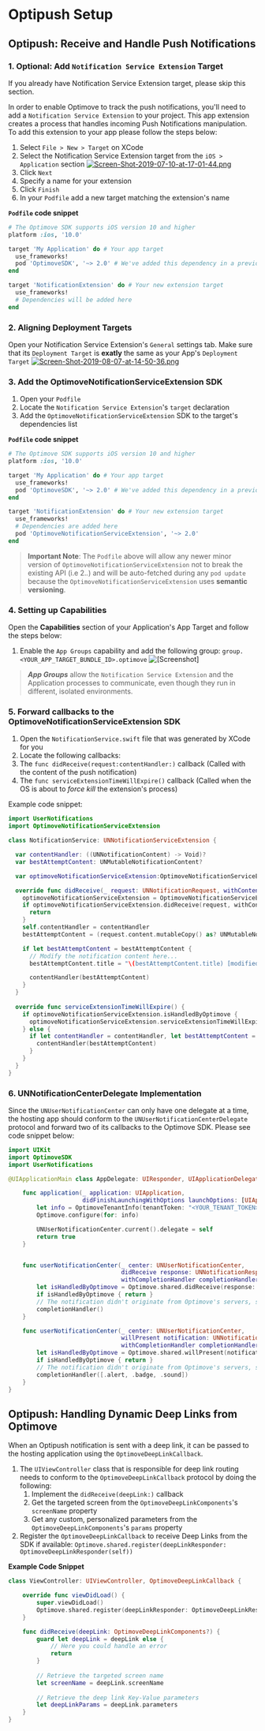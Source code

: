 # Optipush Setup

## Optipush: Receive and Handle Push Notifications

### 1. Optional: Add `Notification Service Extension` Target
If you already have Notification Service Extension target, please skip this section.

In order to enable Optimove to track the push notifications, you'll need to add a `Notification Service Extension` to your project. This app extension creates a process that handles incoming Push Notifications manipulation. To add this extension to your app please follow the steps below:

1. Select `File > New > Target` on XCode
2. Select the Notification Service Extension target from the `iOS > Application` section
[![Screen-Shot-2019-07-10-at-17-01-44.png](https://i.postimg.cc/05Xh9MH9/Screen-Shot-2019-07-10-at-17-01-44.png)](https://postimg.cc/6TRM03XP)
3. Click `Next`
4. Specify a name for your extension
5. Click `Finish`
6. In your `Podfile` add a new target matching the extension's name

**`Podfile` code snippet**

```ruby
# The Optimove SDK supports iOS version 10 and higher
platform :ios, '10.0'

target 'My Application' do # Your app target
  use_frameworks!
  pod 'OptimoveSDK', '~> 2.0' # We've added this dependency in a previous step
end

target 'NotificationExtension' do # Your new extension target
  use_frameworks!
  # Dependencies will be added here
end
```

### 2. Aligning Deployment Targets

Open your Notification Service Extension's `General` settings tab. Make sure that its `Deployment Target` is **exatly** the same as your App's `Deployment Target`
[![Screen-Shot-2019-08-07-at-14-50-36.png](https://i.postimg.cc/8PNQqRpf/Screen-Shot-2019-08-07-at-14-50-36.png)](https://postimg.cc/HjZhM77T)

### 3. Add the OptimoveNotificationServiceExtension SDK

1. Open your `Podfile`
2. Locate the `Notification Service Extension`'s `target` declaration
3. Add the `OptimoveNotificationServiceExtension` SDK to the target's dependencies list

**`Podfile` code snippet**
```ruby
# The Optimove SDK supports iOS version 10 and higher
platform :ios, '10.0'

target 'My Application' do # Your app target
  use_frameworks!
  pod 'OptimoveSDK', '~> 2.0' # We've added this dependency in a previous step
end

target 'NotificationExtension' do # Your new extension target
  use_frameworks!
  # Dependencies are added here
  pod 'OptimoveNotificationServiceExtension', '~> 2.0'
end
``` 

> **Important Note**: 
> The `Podfile` above will allow any newer minor version of `OptimoveNotificationServiceExtension` not to break the existing API (i.e 2._._) and will be auto-fetched during any `pod update` because the `OptimoveNotificationServiceExtension`  uses __semantic versioning__.


### 4. Setting up Capabilities
Open the **Capabilities** section of your Application's App Target and follow the steps below:

1. Enable the `App Groups` capability and add the following group: `group.<YOUR_APP_TARGET_BUNDLE_ID>.optimove`
![\[Screenshot\]](https://raw.githubusercontent.com/optimove-tech/Optipush-Guide/master/Opitpush%20for%20iOS/Screen%20Shot%202018-07-02%20at%2018.06.21.png)

> ***App Groups*** allow the `Notification Service Extension` and the Application processes to communicate, even though they run in different, isolated environments.

### 5. Forward callbacks to the OptimoveNotificationServiceExtension SDK

1. Open the `NotificationService.swift` file that was generated by XCode for you
2. Locate the following callbacks:
3. The `func didReceive(request:contentHandler:)` callback (Called with the content of the push notification)
4. The `func serviceExtensionTimeWillExpire()` callback (Called when the OS is about to _force kill_ the extension's process)

Example code snippet:

```swift
import UserNotifications
import OptimoveNotificationServiceExtension

class NotificationService: UNNotificationServiceExtension {

  var contentHandler: ((UNNotificationContent) -> Void)?
  var bestAttemptContent: UNMutableNotificationContent?

  var optimoveNotificationServiceExtension:OptimoveNotificationServiceExtension!

  override func didReceive(_ request: UNNotificationRequest, withContentHandler contentHandler: @escaping (UNNotificationContent) -> Void) {
    optimoveNotificationServiceExtension = OptimoveNotificationServiceExtension()
    if optimoveNotificationServiceExtension.didReceive(request, withContentHandler:  contentHandler) {
      return
    }
    self.contentHandler = contentHandler
    bestAttemptContent = (request.content.mutableCopy() as? UNMutableNotificationContent)

    if let bestAttemptContent = bestAttemptContent {
      // Modify the notification content here...
      bestAttemptContent.title = "\(bestAttemptContent.title) [modified]"

      contentHandler(bestAttemptContent)
    }
  }
    
  override func serviceExtensionTimeWillExpire() {
    if optimoveNotificationServiceExtension.isHandledByOptimove {
      optimoveNotificationServiceExtension.serviceExtensionTimeWillExpire()
    } else {
      if let contentHandler = contentHandler, let bestAttemptContent =  bestAttemptContent {
        contentHandler(bestAttemptContent)
      }
    }
  }
}
```

### 6. UNNotificationCenterDelegate Implementation
Since the `UNUserNotificationCenter` can only have one delegate at a time, the hosting app should conform to the `UNUserNotificationCenterDelegate` protocol and forward two of its callbacks to the Optimove SDK. Please see code snippet below:

```swift
import UIKit
import OptimoveSDK
import UserNotifications

@UIApplicationMain class AppDelegate: UIResponder, UIApplicationDelegate, UNUserNotificationCenterDelegate {

    func application(_ application: UIApplication,
                     didFinishLaunchingWithOptions launchOptions: [UIApplication.LaunchOptionsKey: Any]?) -> Bool {
        let info = OptimoveTenantInfo(tenantToken: "<YOUR_TENANT_TOKEN>", configName:"<YOUR_CONFIG_NAME>")
        Optimove.configure(for: info)

        UNUserNotificationCenter.current().delegate = self
        return true
    }


    func userNotificationCenter(_ center: UNUserNotificationCenter,
                                didReceive response: UNNotificationResponse,
                                withCompletionHandler completionHandler: @escaping () -> Void) {
        let isHandledByOptimove = Optimove.shared.didReceive(response: response, withCompletionHandler: completionHandler)
        if isHandledByOptimove { return }
        // The notification didn't originate from Optimove's servers, so the app must handle it. Below is the default implementation
        completionHandler()
    }

    func userNotificationCenter(_ center: UNUserNotificationCenter,
                                willPresent notification: UNNotification,
                                withCompletionHandler completionHandler: @escaping (UNNotificationPresentationOptions) -> Void) {
        let isHandledByOptimove = Optimove.shared.willPresent(notification: notification, withCompletionHandler: completionHandler)
        if isHandledByOptimove { return }
        // The notification didn't originate from Optimove's servers, so the app must handle it. Below is the default implementation
        completionHandler([.alert, .badge, .sound])
    }
}
```

## Optipush: Handling Dynamic Deep Links from Optimove
When an Optipush notification is sent with a deep link, it can be passed to the hosting application using the `OptimoveDeepLinkCallback`.

1. The `UIViewController` class that is responsible for deep link routing needs to conform to the `OptimoveDeepLinkCallback` protocol by doing the following:
   1. Implement the `didReceive(deepLink:)` callback
   2. Get the targeted screen from the `OptimoveDeepLinkComponents`'s `screenName` property
   3. Get any custom, personalized parameters from the `OptimoveDeepLinkComponents`'s `params` property
2. Register the `OptimoveDeepLinkCallback` to receive Deep Links from the SDK if available: `Optimove.shared.register(deepLinkResponder: OptimoveDeepLinkResponder(self))`

**Example Code Snippet**

```swift
class ViewController: UIViewController, OptimoveDeepLinkCallback {

    override func viewDidLoad() {
        super.viewDidLoad()
        Optimove.shared.register(deepLinkResponder: OptimoveDeepLinkResponder(self))
    }

    func didReceive(deepLink: OptimoveDeepLinkComponents?) {
        guard let deepLink = deepLink else { 
            // Here you could handle an error
            return 
        }
        
        // Retrieve the targeted screen name
        let screenName = deepLink.screenName
        
        // Retrieve the deep link Key-Value parameters
        let deepLinkParams = deepLink.parameters
    }
}
```
